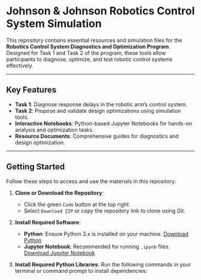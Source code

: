# Johnson & Johnson Robotics Control System Simulation

This repository contains essential resources and simulation files for the **Robotics Control System Diagnostics and Optimization Program**. Designed for Task 1 and Task 2 of the program, these tools allow participants to diagnose, optimize, and test robotic control systems effectively.

---

## Key Features
- **Task 1**: Diagnose response delays in the robotic arm’s control system.
- **Task 2**: Propose and validate design optimizations using simulation tools.
- **Interactive Notebooks**: Python-based Jupyter Notebooks for hands-on analysis and optimization tasks.
- **Resource Documents**: Comprehensive guides for diagnostics and design optimization.

---

## Getting Started

Follow these steps to access and use the materials in this repository:

1. **Clone or Download the Repository**:
   - Click the green `Code` button at the top right.
   - Select `Download ZIP` or copy the repository link to clone using Git.

2. **Install Required Software**:
   - **Python**: Ensure Python 3.x is installed on your machine. [Download Python](https://www.python.org/downloads/)
   - **Jupyter Notebook**: Recommended for running `.ipynb` files. [Download Jupyter Notebook](https://jupyter.org/install)

3. **Install Required Python Libraries**:
   Run the following commands in your terminal or command prompt to install dependencies:
